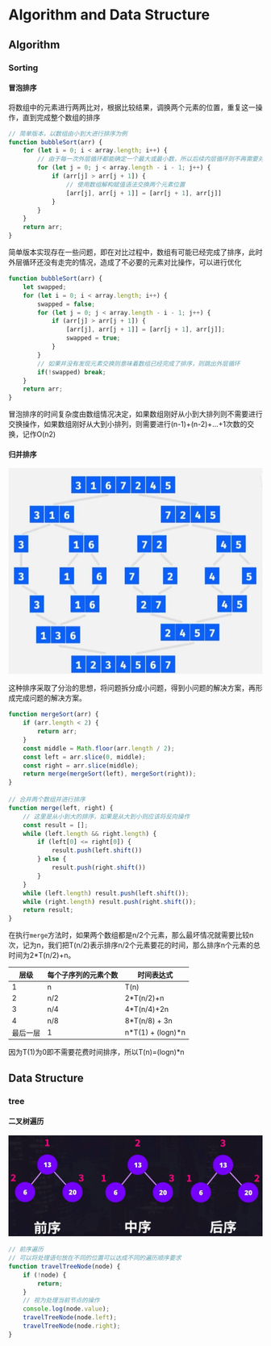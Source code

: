# Algorithm and Data Structure

## Algorithm

### Sorting

#### 冒泡排序

将数组中的元素进行两两比对，根据比较结果，调换两个元素的位置，重复这一操作，直到完成整个数组的排序

```js
// 简单版本，以数组由小到大进行排序为例
function bubbleSort(arr) {
    for (let i = 0; i < array.length; i++) {
        // 由于每一次外层循环都能确定一个最大或最小数，所以后续内层循环则不再需要对比所有元素
        for (let j = 0; j < array.length - i - 1; j++) {
            if (arr[j] > arr[j + 1]) {
                // 使用数组解构赋值语法交换两个元素位置
                [arr[j], arr[j + 1]] = [arr[j + 1], arr[j]]
            }
        }
    }
    return arr;
}
```

简单版本实现存在一些问题，即在对比过程中，数组有可能已经完成了排序，此时外层循环还没有走完的情况，造成了不必要的元素对比操作，可以进行优化

```js
function bubbleSort(arr) {
    let swapped;
    for (let i = 0; i < array.length; i++) {
        swapped = false;
        for (let j = 0; j < array.length - i - 1; j++) {
            if (arr[j] > arr[j + 1]) {
                [arr[j], arr[j + 1]] = [arr[j + 1], arr[j]];
                swapped = true;
            }
        }
        // 如果并没有发现元素交换则意味着数组已经完成了排序，则跳出外层循环
        if(!swapped) break;
    }
    return arr;
}
```

冒泡排序的时间复杂度由数组情况决定，如果数组刚好从小到大排列则不需要进行交换操作，如果数组刚好从大到小排列，则需要进行(n-1)+(n-2)+...+1次数的交换，记作O(n2)

#### 归并排序

![归并排序](/assets/images/merge%20sort.jpg "归并排序")

这种排序采取了分治的思想，将问题拆分成小问题，得到小问题的解决方案，再形成完成问题的解决方案。

```js
function mergeSort(arr) {
    if (arr.length < 2) {
        return arr;
    }
    const middle = Math.floor(arr.length / 2);
    const left = arr.slice(0, middle);
    const right = arr.slice(middle);
    return merge(mergeSort(left), mergeSort(right));
}

// 合并两个数组并进行排序
function merge(left, right) {
    // 这里是从小到大的排序，如果是从大到小则应该将反向操作
    const result = [];
    while (left.length && right.length) {
        if (left[0] <= right[0]) {
            result.push(left.shift())
        } else {
            result.push(right.shift())
        }
    }
    while (left.length) result.push(left.shift());
    while (right.length) result.push(right.shift());
    return result;
}
```

在执行`merge`方法时，如果两个数组都是n/2个元素，那么最坏情况就需要比较n次，记为n，我们把T(n/2)表示排序n/2个元素要花的时间，那么排序n个元素的总时间为2*T(n/2)+n。

层级 | 每个子序列的元素个数 | 时间表达式
-----|----------------------|--------------
1    | n                    | T(n)
2    | n/2                  | 2*T(n/2)+n
3    | n/4                  | 4*T(n/4)+2n
4    | n/8                  | 8*T(n/8) + 3n
最后一层| 1 | n*T(1) + (logn)*n|

因为T(1)为0即不需要花费时间排序，所以T(n)=(logn)*n

## Data Structure

### tree

#### 二叉树遍历

![二叉树遍历](/assets/images/tree%20travel%20order.jpg "二叉树遍历")

```js
// 前序遍历
// 可以将处理语句放在不同的位置可以达成不同的遍历顺序要求
function travelTreeNode(node) {
    if (!node) {
        return;
    }
    // 视为处理当前节点的操作
    console.log(node.value);
    travelTreeNode(node.left);
    travelTreeNode(node.right);
}
```
